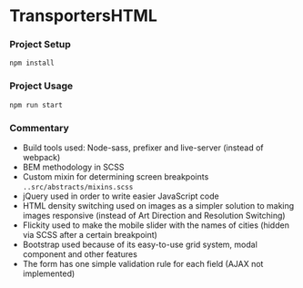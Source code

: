# TransportersHTML

### Project Setup
```
npm install
```

### Project Usage
```
npm run start
```

### Commentary

- Build tools used: Node-sass, prefixer and live-server (instead of webpack)
- BEM methodology in SCSS
- Custom mixin for determining screen breakpoints `..src/abstracts/mixins.scss`
- jQuery used in order to write easier JavaScript code
- HTML density switching used on images as a simpler solution to making images responsive (instead of Art Direction and Resolution Switching)
- Flickity used to make the mobile slider with the names of cities (hidden via SCSS after a certain breakpoint)
- Bootstrap used because of its easy-to-use grid system, modal component and other features
- The form has one simple validation rule for each field (AJAX not implemented)
